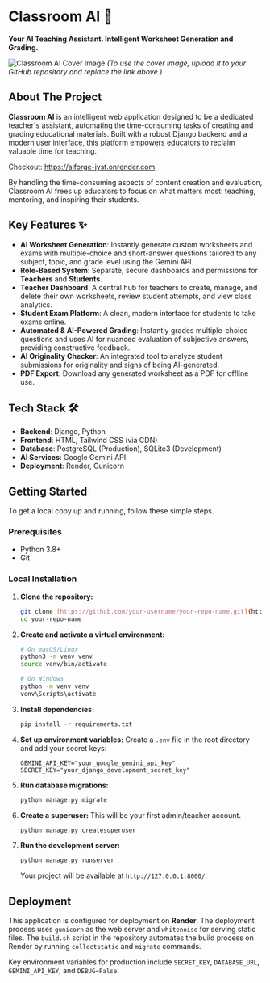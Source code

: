 # Classroom AI 🚀

**Your AI Teaching Assistant. Intelligent Worksheet Generation and Grading.**

![Classroom AI Cover Image](https://user-images.githubusercontent.com/your-username/your-repo/blob/main/path-to-your-cover-image.png)
*(To use the cover image, upload it to your GitHub repository and replace the link above.)*

## About The Project

**Classroom AI** is an intelligent web application designed to be a dedicated teacher's assistant, automating the time-consuming tasks of creating and grading educational materials. Built with a robust Django backend and a modern user interface, this platform empowers educators to reclaim valuable time for teaching.

Checkout: https://aiforge-jyst.onrender.com

By handling the time-consuming aspects of content creation and evaluation, Classroom AI frees up educators to focus on what matters most: teaching, mentoring, and inspiring their students.

## Key Features ✨

* **AI Worksheet Generation**: Instantly generate custom worksheets and exams with multiple-choice and short-answer questions tailored to any subject, topic, and grade level using the Gemini API.
* **Role-Based System**: Separate, secure dashboards and permissions for **Teachers** and **Students**.
* **Teacher Dashboard**: A central hub for teachers to create, manage, and delete their own worksheets, review student attempts, and view class analytics.
* **Student Exam Platform**: A clean, modern interface for students to take exams online.
* **Automated & AI-Powered Grading**: Instantly grades multiple-choice questions and uses AI for nuanced evaluation of subjective answers, providing constructive feedback.
* **AI Originality Checker**: An integrated tool to analyze student submissions for originality and signs of being AI-generated.
* **PDF Export**: Download any generated worksheet as a PDF for offline use.

## Tech Stack 🛠️

* **Backend**: Django, Python
* **Frontend**: HTML, Tailwind CSS (via CDN)
* **Database**: PostgreSQL (Production), SQLite3 (Development)
* **AI Services**: Google Gemini API
* **Deployment**: Render, Gunicorn

## Getting Started

To get a local copy up and running, follow these simple steps.

### Prerequisites

* Python 3.8+
* Git

### Local Installation

1.  **Clone the repository:**
    ```sh
    git clone [https://github.com/your-username/your-repo-name.git](https://github.com/your-username/your-repo-name.git)
    cd your-repo-name
    ```

2.  **Create and activate a virtual environment:**
    ```sh
    # On macOS/Linux
    python3 -m venv venv
    source venv/bin/activate

    # On Windows
    python -m venv venv
    venv\Scripts\activate
    ```

3.  **Install dependencies:**
    ```sh
    pip install -r requirements.txt
    ```

4.  **Set up environment variables:**
    Create a `.env` file in the root directory and add your secret keys:
    ```
    GEMINI_API_KEY="your_google_gemini_api_key"
    SECRET_KEY="your_django_development_secret_key"
    ```

5.  **Run database migrations:**
    ```sh
    python manage.py migrate
    ```

6.  **Create a superuser:**
    This will be your first admin/teacher account.
    ```sh
    python manage.py createsuperuser
    ```

7.  **Run the development server:**
    ```sh
    python manage.py runserver
    ```
    Your project will be available at `http://127.0.0.1:8000/`.

## Deployment

This application is configured for deployment on **Render**. The deployment process uses `gunicorn` as the web server and `whitenoise` for serving static files. The `build.sh` script in the repository automates the build process on Render by running `collectstatic` and `migrate` commands.

Key environment variables for production include `SECRET_KEY`, `DATABASE_URL`, `GEMINI_API_KEY`, and `DEBUG=False`.
